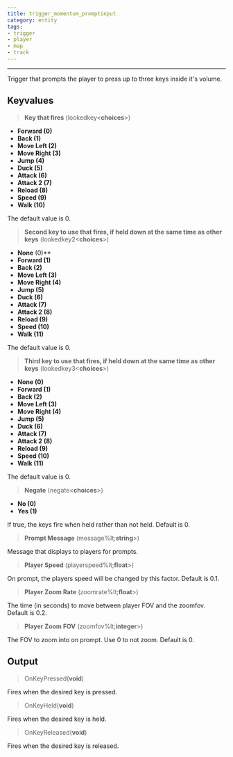 ```yaml
---
title: trigger_momentum_promptinput
category: entity
tags:
- trigger
- player
- map
- track
---
```

----
Trigger that prompts the player to press up to three keys inside it's volume.

## Keyvalues

> **Key that fires** (lookedkey&lt;**choices**&gt;)
 - **Forward (0)**
 - **Back (1)**
 - **Move Left (2)**
 - **Move Right (3)**
 - **Jump (4)**
 - **Duck (5)**
 - **Attack (6)**
 - **Attack 2 (7)**
 - **Reload (8)**
 - **Speed (9)**
 - **Walk (10)**

The default value is 0.

>**Second key to use that fires, if held down at the same time as other keys** (lookedkey2&lt;**choices**&gt;)
 - **None** (0)**
 - **Forward (1)**
 - **Back (2)**
 - **Move Left (3)**
 - **Move Right (4)**
 - **Jump (5)**
 - **Duck (6)**
 - **Attack (7)**
 - **Attack 2 (8)**
 - **Reload (9)**
 - **Speed (10)**
 - **Walk (11)**
 
The default value is 0.

>**Third key to use that fires, if held down at the same time as other keys** (lookedkey3&lt;**choices**&gt;)
 - **None (0)**
 - **Forward (1)**
 - **Back (2)**
 - **Move Left (3)**
 - **Move Right (4)**
 - **Jump (5)**
 - **Duck (6)**
 - **Attack (7)**
 - **Attack 2 (8)**
 - **Reload (9)**
 - **Speed (10)**
 - **Walk (11)**
 
The default value is 0.

>**Negate** (negate&lt;**choices**&gt;)
 - **No (0)**
 - **Yes (1)**
 
If true, the keys fire when held rather than not held. Default is 0.
 
 >**Prompt Message** (message%lt;**string**&gt;)
 
Message that displays to players for prompts.
 
>**Player Speed** (playerspeed%lt;**float**&gt;)
 
On prompt, the players speed will be changed by this factor. Default is 0.1.

>**Player Zoom Rate** (zoomrate%lt;**float**&gt;)
 
The time (in seconds) to move between player FOV and the zoomfov. Default is 0.2.

>**Player Zoom FOV** (zoomfov%lt;**integer**&gt;)
 
The FOV to zoom into on prompt. Use 0 to not zoom. Default is 0.


## Output

> OnKeyPressed(**void**)

Fires when the desired key is pressed.

> OnKeyHeld(**void**)

Fires when the desired key is held.

> OnKeyReleased(**void**)

Fires when the desired key is released.
